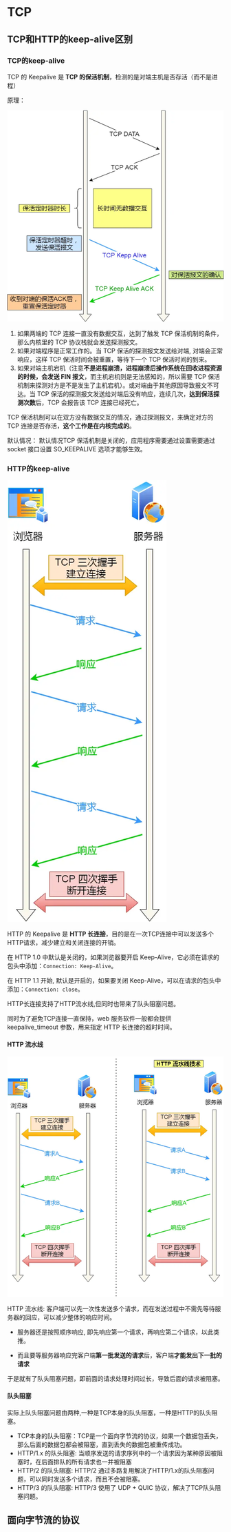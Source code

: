 
# TCP

## TCP和HTTP的keep-alive区别

### TCP的keep-alive

TCP 的 Keepalive 是 **TCP 的保活机制**，检测的是对端主机是否存活（而不是进程）

原理：

![](img/TCP/TCP保活机制.png)

1. 如果两端的 TCP 连接一直没有数据交互，达到了触发 TCP 保活机制的条件，那么内核里的 TCP 协议栈就会发送探测报文。
2. 如果对端程序是正常工作的。当 TCP 保活的探测报文发送给对端, 对端会正常响应，这样 TCP 保活时间会被重置，等待下一个 TCP 保活时间的到来。
3. 如果对端主机宕机（注意**不是进程崩溃，进程崩溃后操作系统在回收进程资源的时候，会发送 FIN 报文**，而主机宕机则是无法感知的，所以需要 TCP 保活机制来探测对方是不是发生了主机宕机）。或对端由于其他原因导致报文不可达。当 TCP 保活的探测报文发送给对端后没有响应，连续几次，**达到保活探测次数**后，TCP 会报告该 TCP 连接已经死亡。

TCP 保活机制可以在双方没有数据交互的情况，通过探测报文，来确定对方的 TCP 连接是否存活，**这个工作是在内核完成的**。


默认情况：
默认情况TCP 保活机制是关闭的，应用程序需要通过设置需要通过 socket 接口设置 SO_KEEPALIVE 选项才能够生效。

### HTTP的keep-alive

![](img/TCP/HTTP长连接.png)

HTTP 的 Keepalive 是 **HTTP 长连接**，目的是在一次TCP连接中可以发送多个HTTP请求，减少建立和关闭连接的开销。


在 HTTP 1.0 中默认是关闭的，如果浏览器要开启 Keep-Alive，它必须在请求的包头中添加：`Connection: Keep-Alive`。

在 HTTP 1.1 开始, 默认是开启的，如果要关闭 Keep-Alive，可以在请求的包头中添加：`Connection: close`。

HTTP长连接支持了HTTP流水线,但同时也带来了队头阻塞问题。

同时为了避免TCP连接一直保持，web 服务软件一般都会提供 keepalive_timeout 参数，用来指定 HTTP 长连接的超时时间。

#### HTTP 流水线

![](img/TCP/HTTP流水线.png)

HTTP 流水线: 客户端可以先一次性发送多个请求，而在发送过程中不需先等待服务器的回应，可以减少整体的响应时间。

- 服务器还是按照顺序响应, 即先响应第一个请求，再响应第二个请求，以此类推。

- 而且要等服务器响应完客户端**第一批发送的请求**后，客户端**才能发出下一批的请求**

于是就有了队头阻塞问题，即前面的请求处理时间过长，导致后面的请求被阻塞。

#### 队头阻塞

实际上队头阻塞问题由两种,一种是TCP本身的队头阻塞，一种是HTTP的队头阻塞。

- TCP本身的队头阻塞：TCP是一个面向字节流的协议，如果一个数据包丢失，那么后面的数据包都会被阻塞，直到丢失的数据包被重传成功。
- HTTP/1.x 的队头阻塞: 当顺序发送的请求序列中的一个请求因为某种原因被阻塞时，在后面排队的所有请求也一并被阻塞
- HTTP/2 的队头阻塞: HTTP/2 通过多路复用解决了HTTP/1.x的队头阻塞问题，可以同时发送多个请求，而且不会被阻塞。
- HTTP/3 的队头阻塞: HTTP/3 使用了 UDP + QUIC 协议，解决了TCP队头阻塞问题。



## 面向字节流的协议



